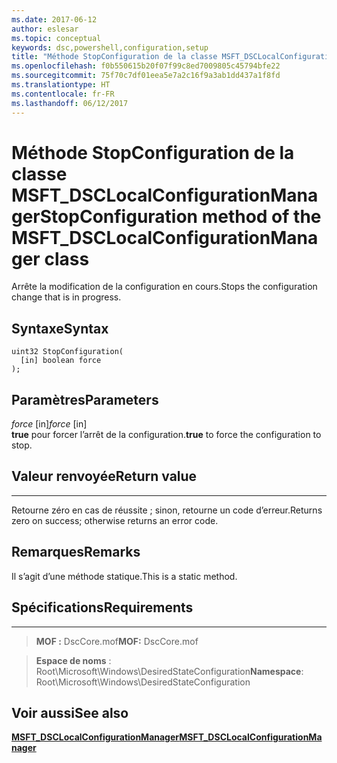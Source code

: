 ```yaml
---
ms.date: 2017-06-12
author: eslesar
ms.topic: conceptual
keywords: dsc,powershell,configuration,setup
title: "Méthode StopConfiguration de la classe MSFT_DSCLocalConfigurationManager"
ms.openlocfilehash: f0b550615b20f07f99c8ed7009805c45794bfe22
ms.sourcegitcommit: 75f70c7df01eea5e7a2c16f9a3ab1dd437a1f8fd
ms.translationtype: HT
ms.contentlocale: fr-FR
ms.lasthandoff: 06/12/2017
---
```

# <a name="stopconfiguration-method-of-the-msftdsclocalconfigurationmanager-class"></a><span data-ttu-id="47ffc-103">Méthode StopConfiguration de la classe MSFT_DSCLocalConfigurationManager</span><span class="sxs-lookup"><span data-stu-id="47ffc-103">StopConfiguration method of the MSFT_DSCLocalConfigurationManager class</span></span>

<span data-ttu-id="47ffc-104">Arrête la modification de la configuration en cours.</span><span class="sxs-lookup"><span data-stu-id="47ffc-104">Stops the configuration change that is in progress.</span></span>

<a name="syntax"></a><span data-ttu-id="47ffc-105">Syntaxe</span><span class="sxs-lookup"><span data-stu-id="47ffc-105">Syntax</span></span>
------

```mof
uint32 StopConfiguration(
  [in] boolean force
);
```

<a name="parameters"></a><span data-ttu-id="47ffc-106">Paramètres</span><span class="sxs-lookup"><span data-stu-id="47ffc-106">Parameters</span></span>
----------

<span data-ttu-id="47ffc-107">*force* \[in\]</span><span class="sxs-lookup"><span data-stu-id="47ffc-107">*force* \[in\]</span></span>  
<span data-ttu-id="47ffc-108">**true** pour forcer l’arrêt de la configuration.</span><span class="sxs-lookup"><span data-stu-id="47ffc-108">**true** to force the configuration to stop.</span></span>

## <a name="return-value"></a><span data-ttu-id="47ffc-109">Valeur renvoyée</span><span class="sxs-lookup"><span data-stu-id="47ffc-109">Return value</span></span>
------------

<span data-ttu-id="47ffc-110">Retourne zéro en cas de réussite ; sinon, retourne un code d’erreur.</span><span class="sxs-lookup"><span data-stu-id="47ffc-110">Returns zero on success; otherwise returns an error code.</span></span>

## <a name="remarks"></a><span data-ttu-id="47ffc-111">Remarques</span><span class="sxs-lookup"><span data-stu-id="47ffc-111">Remarks</span></span>

<span data-ttu-id="47ffc-112">Il s’agit d’une méthode statique.</span><span class="sxs-lookup"><span data-stu-id="47ffc-112">This is a static method.</span></span>

## <a name="requirements"></a><span data-ttu-id="47ffc-113">Spécifications</span><span class="sxs-lookup"><span data-stu-id="47ffc-113">Requirements</span></span>
------------
><span data-ttu-id="47ffc-114">**MOF :** DscCore.mof</span><span class="sxs-lookup"><span data-stu-id="47ffc-114">**MOF:** DscCore.mof</span></span>

><span data-ttu-id="47ffc-115">**Espace de noms** : Root\Microsoft\Windows\DesiredStateConfiguration</span><span class="sxs-lookup"><span data-stu-id="47ffc-115">**Namespace**: Root\Microsoft\Windows\DesiredStateConfiguration</span></span>


## <a name="see-also"></a><span data-ttu-id="47ffc-116">Voir aussi</span><span class="sxs-lookup"><span data-stu-id="47ffc-116">See also</span></span>


[<span data-ttu-id="47ffc-117">**MSFT_DSCLocalConfigurationManager**</span><span class="sxs-lookup"><span data-stu-id="47ffc-117">**MSFT_DSCLocalConfigurationManager**</span></span>](msft-dsclocalconfigurationmanager.md)


 

 




